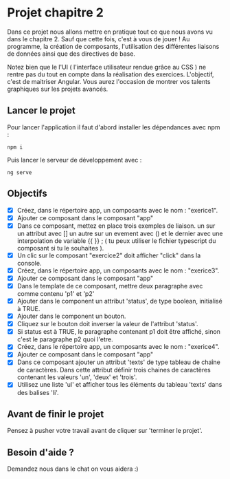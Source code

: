 # Projet chapitre 2

Dans ce projet nous allons mettre en pratique tout ce que nous avons vu dans le chapitre 2. Sauf que cette fois, c'est à vous de jouer ! Au programme, la création de composants, l'utilisation des différentes liaisons de données ainsi que des directives de base.

Notez bien que le l'UI ( l'interface utilisateur rendue grâce au CSS ) ne rentre pas du tout en compte dans la réalisation des exercices. L'objectif, c'est de maitriser Angular. Vous aurez l'occasion de montrer vos talents graphiques sur les projets avancés.

## Lancer le projet

Pour lancer l'application il faut d'abord installer les dépendances avec npm :

`npm i`

Puis lancer le serveur de développement avec :

`ng serve`

## Objectifs

- [x] Créez, dans le répertoire app, un composants avec le nom : "exerice1".
- [x] Ajouter ce composant dans le composant "app"
- [x] Dans ce composant, mettez en place trois exemples de liaison. un sur un attribut avec [] un autre sur un evement avec () et le dernier avec une interpolation de variable {{ }} ; ( tu peux utiliser le fichier typescript du composant si tu le souhaites ).
- [x] Un clic sur le composant "exercice2" doit afficher "click" dans la console.
- [x] Créez, dans le répertoire app, un composants avec le nom : "exerice3".
- [x] Ajouter ce composant dans le composant "app"
- [x] Dans le template de ce composant, mettre deux paragraphe avec comme contenu 'p1' et 'p2'
- [x] Ajouter dans le component un attribut 'status', de type boolean, initialisé à TRUE.
- [x] Ajouter dans le component un bouton.
- [x] Cliquez sur le bouton doit inverser la valeur de l'attribut 'status'.
- [x] Si status est à TRUE, le paragraphe contenant p1 doit être affiché, sinon c'est le paragraphe p2 quoi l'etre.
- [x] Créez, dans le répertoire app, un composants avec le nom : "exerice4".
- [x] Ajouter ce composant dans le composant "app"
- [x] Dans ce composant ajouter un attribut 'texts' de type tableau de chaîne de caractères. Dans cette attribut définir trois chaines de caractères contenant les valeurs 'un', 'deux' et 'trois'.
- [x] Utilisez une liste 'ul' et afficher tous les éléments du tableau 'texts' dans des balises 'li'.

## Avant de finir le projet

Pensez à pusher votre travail avant de cliquer sur 'terminer le projet'.

## Besoin d'aide ?

Demandez nous dans le chat on vous aidera :)
